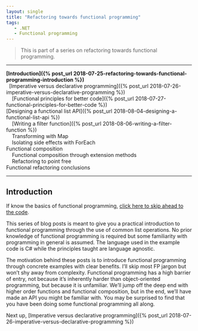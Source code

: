 ```yaml
---
layout: single
title: "Refactoring towards functional programming"
tags:
   - .NET
   - Functional programming
---
```


> This is part of a series on refactoring towards functional programming.

---
**[Introduction]({% post_url 2018-07-25-refactoring-towards-functional-programming-introduction %})**  
&nbsp;&nbsp;[Imperative versus declarative programming]({% post_url 2018-07-26-imperative-versus-declarative-programming %})  
&nbsp;&nbsp;&nbsp;&nbsp;[Functional principles for better code]({% post_url 2018-07-27-functional-principles-for-better-code %})  
[Designing a functional list API]({% post_url 2018-08-04-designing-a-functional-list-api %})  
&nbsp;&nbsp;&nbsp;&nbsp;[Writing a filter function]({% post_url 2018-08-06-writing-a-filter-function %})  
&nbsp;&nbsp;&nbsp;&nbsp;Transforming with Map  
&nbsp;&nbsp;&nbsp;&nbsp;Isolating side effects with ForEach  
Functional composition  
&nbsp;&nbsp;&nbsp;&nbsp;Functional composition through extension methods  
&nbsp;&nbsp;&nbsp;&nbsp;Refactoring to point free  
Functional refactoring conclusions  

---

## Introduction

If know the basics of functional programming, [click here to skip ahead to the code]().

This series of blog posts is meant to give you a practical introduction to functional programming through the use of common list operations. No prior knowledge of functional programming is required but some familiarity with programming in general is assumed. The language used in the example code is C# while the principles taught are language agnostic.

The motivation behind these posts is to introduce functional programming through concrete examples with clear benefits. I’ll skip most FP jargon but won’t shy away from complexity. Functional programming has a high barrier of entry, not because it’s inherently harder than object-oriented programming, but because it is unfamiliar. We’ll jump off the deep end with higher order functions and functional composition, but in the end, we’ll have made an API you might be familiar with. You may be surprised to find that you have been doing some functional programming all along.

Next up, [Imperative versus declarative programming]({% post_url 2018-07-26-imperative-versus-declarative-programming %})